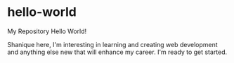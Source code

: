 # hello-world
My Repository
Hello World!

Shanique here, I'm interesting in learning and creating web development and anything
else new that will enhance my career. I'm ready to get started.
